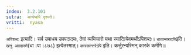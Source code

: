 ```yaml
---
index:  3.2.101
sutra:  अन्येष्वपि दृश्यते।
vritti:  nyasa
---
```


`अपिशब्दः` इत्यादि। सर्व उपाधय उपपदादयः, तेषां व्यभिचारो यथा स्यादित्येवमर्थोऽपिशब्दः। `धात्वन्तरादपि`इति। `खनु अवदारणे`(धा।पा।८७८) इत्येतस्मात्। `कारकान्तरेऽपि` इति। कर्त्तुरन्यस्मिन् कारके कर्मणि॥
